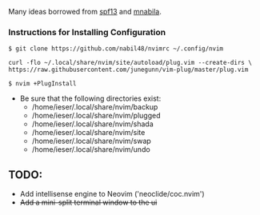 Many ideas borrowed from [spf13](https://github.com/spf$$13/spf13-vim/) and [mnabila](https://github.com/mnabila/nvimrc/).



### Instructions for Installing Configuration 
```
$ git clone https://github.com/nabil48/nvimrc ~/.config/nvim
```
```
curl -flo ~/.local/share/nvim/site/autoload/plug.vim --create-dirs \
https://raw.githubusercontent.com/junegunn/vim-plug/master/plug.vim
```
```
$ nvim +PlugInstall
```

- Be sure that the following directories exist:
     - /home/ieser/.local/share/nvim/backup
     - /home/ieser/.local/share/nvim/plugged
     - /home/ieser/.local/share/nvim/shada
     - /home/ieser/.local/share/nvim/site
     - /home/ieser/.local/share/nvim/swap
     - /home/ieser/.local/share/nvim/undo

## TODO:
- Add intellisense engine to Neovim ('neoclide/coc.nvim')
- ~~Add a mini-split terminal window to the ui~~
